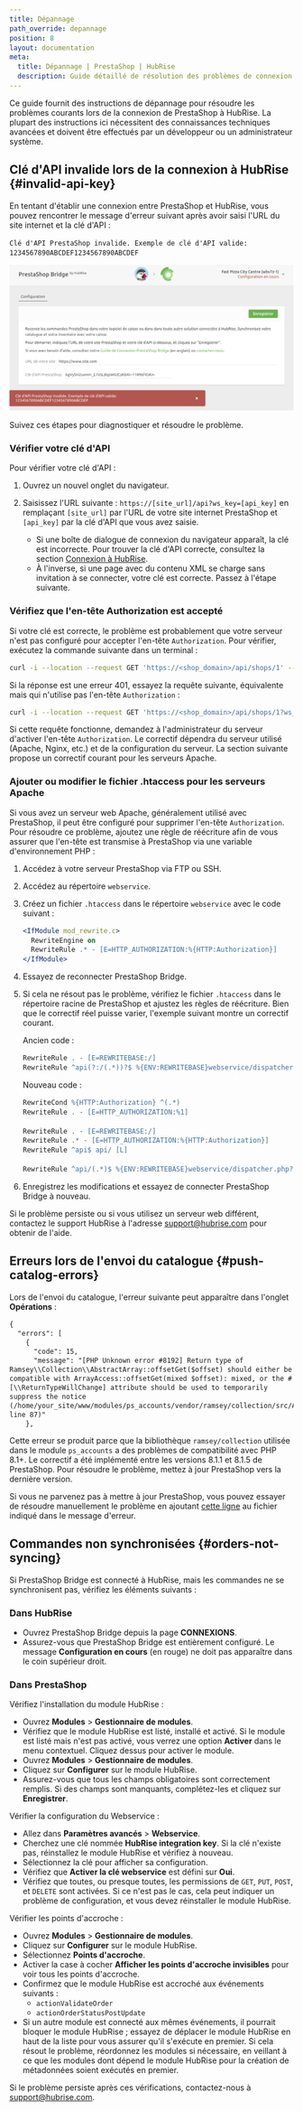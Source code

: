 ```yaml
---
title: Dépannage
path_override: depannage
position: 8
layout: documentation
meta:
  title: Dépannage | PrestaShop | HubRise
  description: Guide détaillé de résolution des problèmes de connexion entre PrestaShop et HubRise.
---
```


Ce guide fournit des instructions de dépannage pour résoudre les problèmes courants lors de la connexion de PrestaShop à HubRise. La plupart des instructions ici nécessitent des connaissances techniques avancées et doivent être effectués par un développeur ou un administrateur système.

## Clé d'API invalide lors de la connexion à HubRise {#invalid-api-key}

En tentant d'établir une connexion entre PrestaShop et HubRise, vous pouvez rencontrer le message d'erreur suivant après avoir saisi l'URL du site internet et la clé d'API :

`Clé d'API PrestaShop invalide. Exemple de clé d'API valide: 1234567890ABCDEF1234567890ABCDEF`

![Clé d'API invalide sur PrestaShop Bridge](./images/007-prestashop-invalid-api-key.png)

Suivez ces étapes pour diagnostiquer et résoudre le problème.

### Vérifier votre clé d'API

Pour vérifier votre clé d'API :

1. Ouvrez un nouvel onglet du navigateur.

2. Saisissez l'URL suivante : `https://[site_url]/api?ws_key=[api_key]` en remplaçant `[site_url]` par l'URL de votre site internet PrestaShop et `[api_key]` par la clé d'API que vous avez saisie.

   - Si une boîte de dialogue de connexion du navigateur apparaît, la clé est incorrecte. Pour trouver la clé d'API correcte, consultez la section [Connexion à HubRise](/apps/prestashop/connect-hubrise).
   - À l'inverse, si une page avec du contenu XML se charge sans invitation à se connecter, votre clé est correcte. Passez à l'étape suivante.

### Vérifiez que l'en-tête Authorization est accepté

Si votre clé est correcte, le problème est probablement que votre serveur n'est pas configuré pour accepter l'en-tête `Authorization`. Pour vérifier, exécutez la commande suivante dans un terminal :

```bash
curl -i --location --request GET 'https://<shop_domain>/api/shops/1' --header 'Authorization: Basic <base64 encoding of (api key + ":")>'
```

Si la réponse est une erreur 401, essayez la requête suivante, équivalente mais qui n'utilise pas l'en-tête `Authorization` :

```bash
curl -i --location --request GET 'https://<shop_domain>/api/shops/1?ws_key=<api key>'
```

Si cette requête fonctionne, demandez à l'administrateur du serveur d'activer l'en-tête `Authorization`. Le correctif dépendra du serveur utilisé (Apache, Nginx, etc.) et de la configuration du serveur. La section suivante propose un correctif courant pour les serveurs Apache.

### Ajouter ou modifier le fichier .htaccess pour les serveurs Apache

Si vous avez un serveur web Apache, généralement utilisé avec PrestaShop, il peut être configuré pour supprimer l'en-tête `Authorization`. Pour résoudre ce problème, ajoutez une règle de réécriture afin de vous assurer que l'en-tête est transmise à PrestaShop via une variable d'environnement PHP :

1. Accédez à votre serveur PrestaShop via FTP ou SSH.

2. Accédez au répertoire `webservice`.

3. Créez un fichier `.htaccess` dans le répertoire `webservice` avec le code suivant :

   ```apache
   <IfModule mod_rewrite.c>
     RewriteEngine on
     RewriteRule .* - [E=HTTP_AUTHORIZATION:%{HTTP:Authorization}]
   </IfModule>
   ```

4. Essayez de reconnecter PrestaShop Bridge.

5. Si cela ne résout pas le problème, vérifiez le fichier `.htaccess` dans le répertoire racine de PrestaShop et ajustez les règles de réécriture. Bien que le correctif réel puisse varier, l'exemple suivant montre un correctif courant.

   Ancien code :

   ```apache
   RewriteRule . - [E=REWRITEBASE:/]
   RewriteRule ^api(?:/(.*))?$ %{ENV:REWRITEBASE}webservice/dispatcher.php?url=$1 [QSA,L]
   ```

   Nouveau code :

   ```apache
   RewriteCond %{HTTP:Authorization} ^(.*)
   RewriteRule . - [E=HTTP_AUTHORIZATION:%1]

   RewriteRule . - [E=REWRITEBASE:/]
   RewriteRule .* - [E=HTTP_AUTHORIZATION:%{HTTP:Authorization}]
   RewriteRule ^api$ api/ [L]

   RewriteRule ^api/(.*)$ %{ENV:REWRITEBASE}webservice/dispatcher.php?url=$1 [QSA,L]
   ```

6. Enregistrez les modifications et essayez de connecter PrestaShop Bridge à nouveau.

Si le problème persiste ou si vous utilisez un serveur web différent, contactez le support HubRise à l'adresse support@hubrise.com pour obtenir de l'aide.

## Erreurs lors de l'envoi du catalogue {#push-catalog-errors}

Lors de l'envoi du catalogue, l'erreur suivante peut apparaître dans l'onglet **Opérations** :

```
{
  "errors": [
    {
      "code": 15,
      "message": "[PHP Unknown error #8192] Return type of Ramsey\\Collection\\AbstractArray::offsetGet($offset) should either be compatible with ArrayAccess::offsetGet(mixed $offset): mixed, or the #[\\ReturnTypeWillChange] attribute should be used to temporarily suppress the notice (/home/your_site/www/modules/ps_accounts/vendor/ramsey/collection/src/AbstractArray.php, line 87)"
    },
```

Cette erreur se produit parce que la bibliothèque `ramsey/collection` utilisée dans le module `ps_accounts` a des problèmes de compatibilité avec PHP 8.1+. Le correctif a été implémenté entre les versions 8.1.1 et 8.1.5 de PrestaShop. Pour résoudre le problème, mettez à jour PrestaShop vers la dernière version.

Si vous ne parvenez pas à mettre à jour PrestaShop, vous pouvez essayer de résoudre manuellement le problème en ajoutant [cette ligne](https://github.com/ramsey/collection/blob/1.2.0/src/AbstractArray.php#L89) au fichier indiqué dans le message d'erreur.

## Commandes non synchronisées {#orders-not-syncing}

Si PrestaShop Bridge est connecté à HubRise, mais les commandes ne se synchronisent pas, vérifiez les éléments suivants :

### Dans HubRise

- Ouvrez PrestaShop Bridge depuis la page **CONNEXIONS**.
- Assurez-vous que PrestaShop Bridge est entièrement configuré. Le message **Configuration en cours** (en rouge) ne doit pas apparaître dans le coin supérieur droit.

### Dans PrestaShop

Vérifiez l'installation du module HubRise :

- Ouvrez **Modules** > **Gestionnaire de modules**.
- Vérifiez que le module HubRise est listé, installé et activé. Si le module est listé mais n'est pas activé, vous verrez une option **Activer** dans le menu contextuel. Cliquez dessus pour activer le module.
- Ouvrez **Modules** > **Gestionnaire de modules**.
- Cliquez sur **Configurer** sur le module HubRise.
- Assurez-vous que tous les champs obligatoires sont correctement remplis. Si des champs sont manquants, complétez-les et cliquez sur **Enregistrer**.

Vérifier la configuration du Webservice :

- Allez dans **Paramètres avancés** > **Webservice**.
- Cherchez une clé nommée **HubRise integration key**. Si la clé n'existe pas, réinstallez le module HubRise et vérifiez à nouveau.
- Sélectionnez la clé pour afficher sa configuration.
- Vérifiez que **Activer la clé webservice** est défini sur **Oui**.
- Vérifiez que toutes, ou presque toutes, les permissions de `GET`, `PUT`, `POST`, et `DELETE` sont activées. Si ce n'est pas le cas, cela peut indiquer un problème de configuration, et vous devez réinstaller le module HubRise.

Vérifier les points d'accroche :

- Ouvrez **Modules** > **Gestionnaire de modules**.
- Cliquez sur **Configurer** sur le module HubRise.
- Sélectionnez **Points d'accroche**.
- Activer la case à cocher **Afficher les points d'accroche invisibles** pour voir tous les points d'accroche.
- Confirmez que le module HubRise est accroché aux événements suivants :
  - `actionValidateOrder`
  - `actionOrderStatusPostUpdate`
- Si un autre module est connecté aux mêmes événements, il pourrait bloquer le module HubRise ; essayez de déplacer le module HubRise en haut de la liste pour vous assurer qu'il s'exécute en premier. Si cela résout le problème, réordonnez les modules si nécessaire, en veillant à ce que les modules dont dépend le module HubRise pour la création de métadonnées soient exécutés en premier.

Si le problème persiste après ces vérifications, contactez-nous à support@hubrise.com.
